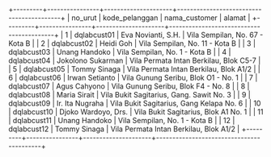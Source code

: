 +---------+----------------+---------------------+------------------------------------------+
| no_urut | kode_pelanggan | nama_customer       | alamat                                   |
+---------+----------------+---------------------+------------------------------------------+
|       1 | dqlabcust01    | Eva Novianti, S.H.  | Vila Sempilan, No. 67 - Kota B           |
|       2 | dqlabcust02    | Heidi Goh           | Vila Sempilan, No. 11 - Kota B           |
|       3 | dqlabcust03    | Unang Handoko       | Vila Sempilan, No. 1 - Kota B            |
|       4 | dqlabcust04    | Jokolono Sukarman   | Vila Permata Intan Berkilau, Blok C5-7   |
|       5 | dqlabcust05    | Tommy Sinaga        | Vila Permata Intan Berkilau, Blok A1/2   |
|       6 | dqlabcust06    | Irwan Setianto      | Vila Gunung Seribu, Blok O1 - No. 1      |
|       7 | dqlabcust07    | Agus Cahyono        | Vila Gunung Seribu, Blok F4 - No. 8      |
|       8 | dqlabcust08    | Maria Sirait        | Vila Bukit Sagitarius, Gang. Sawit No. 3 |
|       9 | dqlabcust09    | Ir. Ita Nugraha     | Vila Bukit Sagitarius, Gang Kelapa No. 6 |
|      10 | dqlabcust10    | Djoko Wardoyo, Drs. | Vila Bukit Sagitarius, Blok A1 No. 1     |
|      11 | dqlabcust11    | Unang Handoko       | Vila Sempilan, No. 1 - Kota B            |
|      12 | dqlabcust12    | Tommy Sinaga        | Vila Permata Intan Berkilau, Blok A1/2   |
+---------+----------------+---------------------+------------------------------------------+